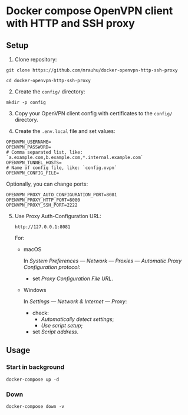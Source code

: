 # Docker compose OpenVPN client with HTTP and SSH proxy

## Setup

1. Clone repository:

```
git clone https://github.com/mrauhu/docker-openvpn-http-ssh-proxy
```

```
cd docker-openvpn-http-ssh-proxy
```

2. Create the `config/` directory:

```
mkdir -p config
```

3. Copy your OpenVPN client config with certificates to the `config/` directory.

4. Create the `.env.local` file and set values:

```shell
OPENVPN_USERNAME=
OPENVPN_PASSWORD=
# Comma separated list, like: `a.example.com,b.example.com,*.internal.example.com`
OPENVPN_TUNNEL_HOSTS=
# Name of config file, like: `config.ovpn`
OPENVPN_CONFIG_FILE=
```

Optionally, you can change ports:

```shell
OPENVPN_PROXY_AUTO_CONFIGURATION_PORT=8081
OPENVPN_PROXY_HTTP_PORT=8080
OPENVPN_PROXY_SSH_PORT=2222
```

5. Use Proxy Auth-Configuration URL:

    ```
    http://127.0.0.1:8081
    ```
  
    For:

   * macOS
  
     In _System Preferences — Network — Proxies — Automatic Proxy Configuration protocol_:
     * set _Proxy Configuration File URL_.

   * Windows

     In _Settings — Network & Internet — Proxy_:
     
     * check:
       * _Automatically detect settings_;
       * _Use script setup_;
     * set _Script address_.

## Usage

### Start in background

```
docker-compose up -d
```

### Down

```
docker-compose down -v
```

